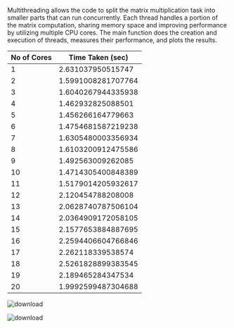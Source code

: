 Multithreading allows the code to split the matrix multiplication task into smaller parts that can run concurrently. Each thread handles a portion of the matrix computation, sharing memory space and improving performance by utilizing multiple CPU cores. The main function does the creation and execution of threads, measures their performance, and plots the results.

| No of Cores | Time Taken (sec) |
|-------------|-------------------|
| 1           | 2.631037950515747 |
| 2           | 1.5991008281707764 |
| 3           | 1.6040267944335938 |
| 4           | 1.462932825088501 |
| 5           | 1.456266164779663 |
| 6           | 1.4754681587219238 |
| 7           | 1.6305480003356934 |
| 8           | 1.6103200912475586 |
| 9           | 1.492563009262085 |
| 10          | 1.4714305400848389 |
| 11          | 1.5179014205932617 |
| 12          | 2.120454788208008 |
| 13          | 2.0628740787506104 |
| 14          | 2.0364909172058105 |
| 15          | 2.1577653884887695 |
| 16          | 2.2594406604766846 |
| 17          | 2.262118339538574 |
| 18          | 2.5261828899383545 |
| 19          | 2.189465284347534 |
| 20          | 1.9992599487304688 |


![download](https://github.com/khushi-attri/Multithreading-Using-Python/assets/97894347/431cd258-07d6-400b-a5c6-5dd9e86a4528)

![download](https://github.com/khushi-attri/Multithreading-Using-Python/assets/97894347/9d0deafd-6568-4a1f-acd5-bf79e2c7472e)
